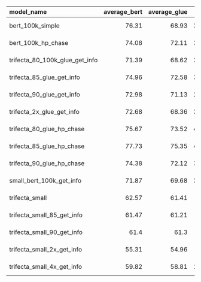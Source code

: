 | model_name                     |   average_bert |   average_glue |   cola | mnli        | mrpc        |   qnli | qqp         |   rte |   sst2 | stsb        |   wnli | date_added                 |
|:-------------------------------|---------------:|---------------:|-------:|:------------|:------------|-------:|:------------|------:|-------:|:------------|-------:|:---------------------------|
| bert_100k_simple               |          76.31 |          68.93 |  38.51 | 78.84/79.37 | 85.76/79.90 |  88.56 | 89.16/85.37 | 60.29 |  89.11 | 84.92/84.69 |   9.86 | 2021-08-03 12:58:22.084279 |
| bert_100k_hp_chase             |          74.08 |          72.11 |  32.14 | 78.82/59.66 | 86.53/80.39 |  87.33 | 87.85/83.28 | 60.29 |  88.07 | 86.65/86.44 |  56.34 | 2021-08-03 12:58:27.154661 |
| trifecta_80_100k_glue_get_info |          71.39 |          68.62 |  27.88 | 79.09/34.36 | 87.27/82.84 |  88.72 | 88.15/83.72 | 53.79 |  89.33 | 83.83/83.49 |  46.48 | 2021-08-03 12:58:32.283768 |
| trifecta_85_glue_get_info      |          74.96 |          72.58 |  33.86 | 77.64/78.71 | 87.79/83.09 |  88.12 | 87.80/83.31 | 57.4  |  87.39 | 83.87/83.64 |  53.52 | 2021-08-03 12:58:37.353155 |
| trifecta_90_glue_get_info      |          72.98 |          71.13 |  24.38 | 75.13/76.45 | 86.32/81.13 |  87.46 | 87.06/82.49 | 57.76 |  88.53 | 81.42/81.35 |  56.34 | 2021-08-03 12:58:42.425768 |
| trifecta_2x_glue_get_info      |          72.68 |          68.36 |  34.51 | 79.05/41.54 | 86.62/81.37 |  88.5  | 88.98/85.00 | 57.04 |  87.39 | 82.93/82.55 |  33.8  | 2021-08-03 12:58:47.527655 |
| trifecta_80_glue_hp_chase      |          75.67 |          73.52 |  40.01 | 80.37/46.06 | 88.81/84.31 |  89.68 | 89.15/85.16 | 61.01 |  90.94 | 86.92/86.58 |  56.34 | 2021-08-03 12:58:52.615942 |
| trifecta_85_glue_hp_chase      |          77.73 |          75.35 |  42.42 | 79.13/68.02 | 89.69/85.29 |  89.22 | 89.49/85.76 | 65.34 |  90.14 | 86.17/85.90 |  56.34 | 2021-08-03 12:58:57.691085 |
| trifecta_90_glue_hp_chase      |          74.38 |          72.12 |  36.88 | nan         | 87.30/82.11 |  86.33 | 88.73/84.68 | 54.51 |  87.73 | 83.89/83.66 |  56.34 | 2021-08-03 12:59:02.843521 |
| small_bert_100k_get_info       |          71.87 |          69.68 |  36.21 | 75.09/39.99 | 84.97/78.68 |  84.83 | 87.91/83.54 | 58.12 |  87.61 | 83.26/82.94 |  52.11 | 2021-08-03 12:59:07.925387 |
| trifecta_small                 |          62.57 |          61.41 |   4.64 | 62.92/36.96 | 81.37/73.28 |  80.47 | 80.51/74.17 | 57.4  |  77.52 | 76.03/75.89 |  52.11 | 2021-08-03 12:59:13.033820 |
| trifecta_small_85_get_info     |          61.47 |          61.21 |   0    | 62.47/35.27 | 81.77/72.79 |  81.15 | 80.88/74.61 | 54.87 |  76.15 | 75.81/75.57 |  59.15 | 2021-08-03 12:59:18.176429 |
| trifecta_small_90_get_info     |          61.4  |          61.3  |   0    | 59.77/36.37 | 81.23/71.57 |  79.63 | 78.32/71.71 | 61.37 |  76.38 | 74.42/74.19 |  60.56 | 2021-08-03 12:59:23.248171 |
| trifecta_small_2x_get_info     |          55.31 |          54.96 |   4.64 | 61.03/37.33 | 81.74/72.30 |  79.3  | 77.93/73.50 | 54.87 |  76.38 | 26.21/24.59 |  52.11 | 2021-08-03 12:59:28.325720 |
| trifecta_small_4x_get_info     |          59.82 |          58.81 |  10.73 | 62.08/36.62 | 82.02/72.06 |  79.81 | 79.51/72.13 | 53.07 |  72.48 | 60.48/60.12 |  50.7  | 2021-08-03 12:59:33.404307 |